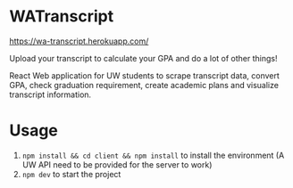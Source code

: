 # WATranscript

https://wa-transcript.herokuapp.com/ 

Upload your transcript to calculate your GPA and do a lot of other things!

React Web application for UW students to scrape transcript data, convert GPA, check graduation requirement, create academic plans and visualize transcript information.

# Usage

1. `npm install && cd client && npm install` to install the environment (A UW API need to be provided for the server to work)
2. `npm dev` to start the project
